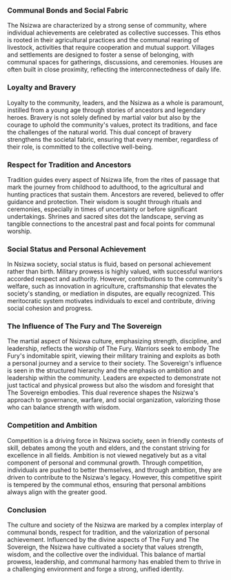 ### Communal Bonds and Social Fabric

The Nsizwa are characterized by a strong sense of community, where individual achievements are celebrated as collective successes. This ethos is rooted in their agricultural practices and the communal rearing of livestock, activities that require cooperation and mutual support. Villages and settlements are designed to foster a sense of belonging, with communal spaces for gatherings, discussions, and ceremonies. Houses are often built in close proximity, reflecting the interconnectedness of daily life.

### Loyalty and Bravery

Loyalty to the community, leaders, and the Nsizwa as a whole is paramount, instilled from a young age through stories of ancestors and legendary heroes. Bravery is not solely defined by martial valor but also by the courage to uphold the community's values, protect its traditions, and face the challenges of the natural world. This dual concept of bravery strengthens the societal fabric, ensuring that every member, regardless of their role, is committed to the collective well-being.

### Respect for Tradition and Ancestors

Tradition guides every aspect of Nsizwa life, from the rites of passage that mark the journey from childhood to adulthood, to the agricultural and hunting practices that sustain them. Ancestors are revered, believed to offer guidance and protection. Their wisdom is sought through rituals and ceremonies, especially in times of uncertainty or before significant undertakings. Shrines and sacred sites dot the landscape, serving as tangible connections to the ancestral past and focal points for communal worship.

### Social Status and Personal Achievement

In Nsizwa society, social status is fluid, based on personal achievement rather than birth. Military prowess is highly valued, with successful warriors accorded respect and authority. However, contributions to the community's welfare, such as innovation in agriculture, craftsmanship that elevates the society's standing, or mediation in disputes, are equally recognized. This meritocratic system motivates individuals to excel and contribute, driving social cohesion and progress.

### The Influence of The Fury and The Sovereign

The martial aspect of Nsizwa culture, emphasizing strength, discipline, and leadership, reflects the worship of The Fury. Warriors seek to embody The Fury's indomitable spirit, viewing their military training and exploits as both a personal journey and a service to their society. The Sovereign's influence is seen in the structured hierarchy and the emphasis on ambition and leadership within the community. Leaders are expected to demonstrate not just tactical and physical prowess but also the wisdom and foresight that The Sovereign embodies. This dual reverence shapes the Nsizwa's approach to governance, warfare, and social organization, valorizing those who can balance strength with wisdom.

### Competition and Ambition

Competition is a driving force in Nsizwa society, seen in friendly contests of skill, debates among the youth and elders, and the constant striving for excellence in all fields. Ambition is not viewed negatively but as a vital component of personal and communal growth. Through competition, individuals are pushed to better themselves, and through ambition, they are driven to contribute to the Nsizwa's legacy. However, this competitive spirit is tempered by the communal ethos, ensuring that personal ambitions always align with the greater good.

### Conclusion

The culture and society of the Nsizwa are marked by a complex interplay of communal bonds, respect for tradition, and the valorization of personal achievement. Influenced by the divine aspects of The Fury and The Sovereign, the Nsizwa have cultivated a society that values strength, wisdom, and the collective over the individual. This balance of martial prowess, leadership, and communal harmony has enabled them to thrive in a challenging environment and forge a strong, unified identity.